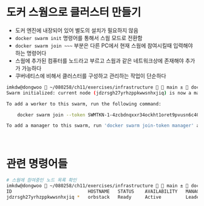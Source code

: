 # 도커 스웜으로 클러스터 만들기

- 도커 엔진에 내장되어 있어 별도의 설치가 필요하지 않음
- `docker swarm init` 명령어를 통해서 스웜 모드로 전환함
- `docker swarm join ~~~` 부분은 다른 PC에서 현재 스웜에 참여시킬때 입력해야하는 명령어다
- 스웜에 추가된 컴퓨터를 노드라고 부르고 스웜과 같은 네트워크상에 존재해야 추가가 가능하다
- 쿠버네티스에 비해서 클러스터를 구성하고 관리하는 작업이 단순하다

```bash
imkdw@dongwoo  ~/080258/ch11/exercises/infrastructure   main ±  docker swarm init
Swarm initialized: current node (jdzrsgh27yrhzppkwwsnhxjiq) is now a manager.

To add a worker to this swarm, run the following command:

    docker swarm join --token SWMTKN-1-4zcbdnqxxr34ockht1oret9pvusn6c409y7n89u5iu2k70fkgh-3bq1p0m44t276olpkieb93t7p 198.19.248.65:2377

To add a manager to this swarm, run 'docker swarm join-token manager' and follow the instructions.
```

<br>

# 관련 명령어들

```bash
# 스웜에 참여중인 노드 목록 확인
imkdw@dongwoo  ~/080258/ch11/exercises/infrastructure   main ±  docker node ls
ID                            HOSTNAME   STATUS    AVAILABILITY   MANAGER STATUS   ENGINE VERSION
jdzrsgh27yrhzppkwwsnhxjiq *   orbstack   Ready     Active         Leader           27.3.1
```
